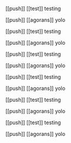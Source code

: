 [[push]] [[test]] testing

[[push]] [[agorans]] yolo

[[push]] [[test]] testing

[[push]] [[agorans]] yolo

[[push]] [[test]] testing

[[push]] [[agorans]] yolo

[[push]] [[test]] testing

[[push]] [[agorans]] yolo

[[push]] [[test]] testing

[[push]] [[agorans]] yolo

[[push]] [[test]] testing

[[push]] [[agorans]] yolo